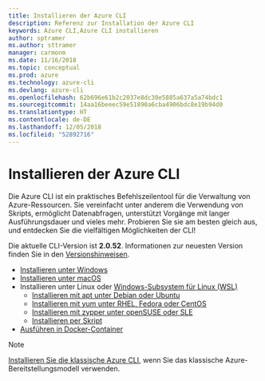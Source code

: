 ```yaml
---
title: Installieren der Azure CLI
description: Referenz zur Installation der Azure CLI
keywords: Azure CLI,Azure CLI installieren
author: sptramer
ms.author: sttramer
manager: carmonm
ms.date: 11/16/2018
ms.topic: conceptual
ms.prod: azure
ms.technology: azure-cli
ms.devlang: azure-cli
ms.openlocfilehash: 62b696e61b2c2037e8dc30e5885a637a5a74bdc1
ms.sourcegitcommit: 14aa16beeec59e51890a6cba4906bdc8e19b94d0
ms.translationtype: HT
ms.contentlocale: de-DE
ms.lasthandoff: 12/05/2018
ms.locfileid: "52892716"
---
```

# <a name="install-the-azure-cli"></a>Installieren der Azure CLI

Die Azure CLI ist ein praktisches Befehlszeilentool für die Verwaltung von Azure-Ressourcen. Sie vereinfacht unter anderem die Verwendung von Skripts, ermöglicht Datenabfragen, unterstützt Vorgänge mit langer Ausführungsdauer und vieles mehr. Probieren Sie sie am besten gleich aus, und entdecken Sie die vielfältigen Möglichkeiten der CLI!

Die aktuelle CLI-Version ist __2.0.52__. Informationen zur neuesten Version finden Sie in den [Versionshinweisen](release-notes-azure-cli.md).

* [Installieren unter Windows](install-azure-cli-windows.md)
* [Installieren unter macOS](install-azure-cli-macos.md)
* Installieren unter Linux oder [Windows-Subsystem für Linux (WSL)](/windows/wsl/about)
  * [Installieren mit apt unter Debian oder Ubuntu](install-azure-cli-apt.md)
  * [Installieren mit yum unter RHEL, Fedora oder CentOS](install-azure-cli-yum.md)
  * [Installieren mit zypper unter openSUSE oder SLE ](install-azure-cli-zypper.md)
  * [Installieren per Skript](install-azure-cli-linux.md)
* [Ausführen in Docker-Container](run-azure-cli-docker.md)

> [!NOTE]
> [Installieren Sie die klassische Azure CLI](install-classic-cli.md), wenn Sie das klassische Azure-Bereitstellungsmodell verwenden.
